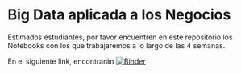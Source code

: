 # Big Data aplicada a los Negocios

Estimados estudiantes, por favor encuentren en este repositorio los Notebooks con los que trabajaremos a lo largo de las 4 semanas.

En el siguiente link, encontrarán 
[![Binder](https://mybinder.org/badge_logo.svg)](https://mybinder.org/v2/gh/vhteran/UDLA_Big_Data_aplicada_a_los_Negocios/main)
